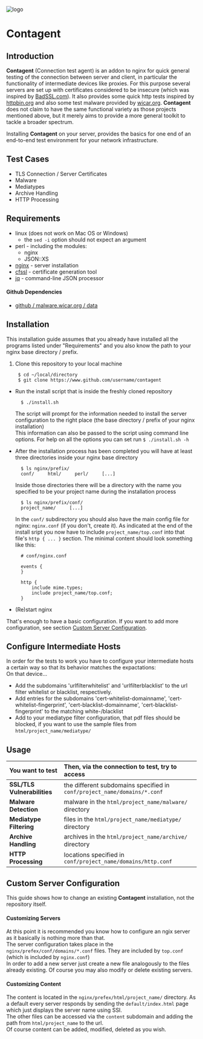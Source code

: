 ![logo][1]
# Contagent

## Introduction
**Contagent** (Connection test agent) is an addon to nginx for quick general testing of the connection between server and client, in particular the functionality of intermediate devices like proxies. For this purpose several servers are set up with certificates considered to be insecure (which was inspired by [BadSSL.com](https://badssl.com)). It also provides some quick http tests inspired by [httpbin.org](https://httpbin.org) and also some test malware provided by [wicar.org](http://wicar.org/). **Contagent** does not claim to have the same functional variety as those projects mentioned above, but it merely aims to provide a more general toolkit to tackle a broader spectrum.

Installing **Contagent** on your server, provides the basics for one end of an end-to-end test environment for your network infrastructure.

## Test Cases
* TLS Connection / Server Certificates
* Malware
* Mediatypes
* Archive Handling
* HTTP Processing

## Requirements
* linux (does not work on Mac OS or Windows)
  * the `sed -i` option should not expect an argument
* perl - including the modules:
  * nginx
  * JSON::XS
* [nginx](http://nginx.org/) - server installation
* [cfssl](https://github.com/cloudflare/cfssl/) - certificate generation tool
* [jq](https://stedolan.github.io/jq/) - command-line JSON processor

#### Github Dependencies
* [github / malware.wicar.org / data](https://github.com/wicar/malware.wicar.org/tree/master/data)

## Installation
This installation guide assumes that you already have installed all the programs listed under "Requirements" and you also know the path to your nginx base directory / prefix.

1. Clone this repository to your local machine

        $ cd ~/local/directory
        $ git clone https://www.github.com/username/contagent
        
* Run the install script that is inside the freshly cloned repository
        
        $ ./install.sh
        
  The script will prompt for the information needed to install the server configuration to the right place (the base directory / prefix of your nginx installation)  
  This information can also be passed to the script using command line options. For help on all the options you can set run `$ ./install.sh -h`
        
* After the installation process has been completed you will have at least three directories inside your nginx base directory
        
        $ ls nginx/prefix/
        conf/     html/     perl/     [...]
        
  Inside those directories there will be a directory with the name you specified to be your project name during the installation process
  
        $ ls nginx/prefix/conf/
        project_name/     [...]
        
  In the `conf/` subdirectory you should also have the main config file for nginx: `nginx.conf` (if you don't, create it). As indicated at the end of the install sript you now have to include  `project_name/top.conf` into that file's `http { ... }` section. The minimal content should look something like this:
        
        # conf/nginx.conf
        
        events {
        }
        
        http {
            include mime.types;
            include project_name/top.conf;
        }
        
* (Re)start nginx

That's enough to have a basic configuration. If you want to add more configuration, see section [Custom Server Configuration](#custom-server-configuration).

## Configure Intermediate Hosts
In order for the tests to work you have to configure your intermediate hosts a certain way so that its behavior matches the expactations:  
On that device...

* Add the subdomains 'urlfilterwhitelist' and 'urlfilterblacklist' to the url filter whitelist or blacklist, respectively.
* Add entries for the subdomains 'cert-whitelist-domainname', 'cert-whitelist-fingerprint', 'cert-blacklist-domainname', 'cert-blacklist-fingerprint' to the matching white-/blacklist
* Add to your mediatype filter configuration, that pdf files should be blocked, if you want to use the sample files from `html/project_name/mediatype/`

## Usage
| You want to test | Then, via the connection to test, try to access |
|:---|:---|
| **SSL/TLS Vulnerabilities** | the different subdomains specified in `conf/project_name/domains/*.conf` |
| **Malware Detection** | malware in the `html/project_name/malware/` directory |
| **Mediatype Filtering** | files in the `html/project_name/mediatype/` directory |
| **Archive Handling** | archives in the `html/project_name/archive/` directory |
| **HTTP Processing** | locations specified in `conf/project_name/domains/http.conf`


## Custom Server Configuration
This guide shows how to change an existing **Contagent** installation, not the repository itself.

#### Customizing Servers

At this point it is recommended you know how to configure an ngix server as it basically is nothing more than that.  
The server configuration takes place in the `nginx/prefex/conf/domains/*.conf` files. They are included by `top.conf` (which is included by `nginx.conf`)  
In order to add a new server just create a new file analogously to the files already existing.
Of course you may also modify or delete existing servers.

#### Customizing Content

The content is located in the `nginx/prefex/html/project_name/` directory.
As a default every server responds by sending the `default/index.html` page which just displays the server name using SSI.  
The other files can be accessed via the `content` subdomain and adding the path from `html/project_name` to the url.  
Of course content can be added, modified, deleted as you wish.



[1]: https://upload.wikimedia.org/wikipedia/commons/thumb/9/99/Bio_hazard_special%28stencil%29.svg/100px-Bio_hazard_special%28stencil%29.svg.png "Contagent"